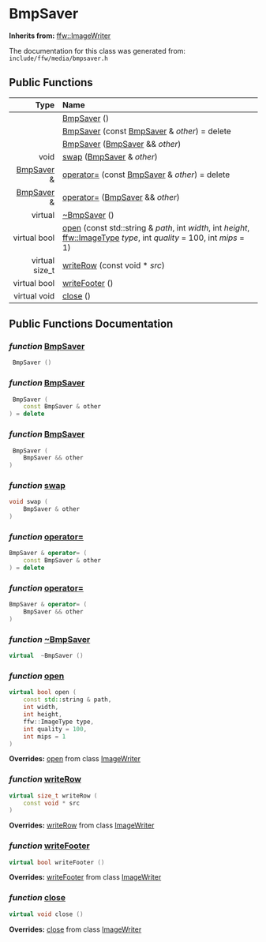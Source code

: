BmpSaver
===================================


**Inherits from:** [ffw::ImageWriter](ffw_ImageWriter.html)

The documentation for this class was generated from: `include/ffw/media/bmpsaver.h`



## Public Functions

| Type | Name |
| -------: | :------- |
|   | [BmpSaver](#62f7f143) ()  |
|   | [BmpSaver](#96ae3ec1) (const [BmpSaver](ffw_BmpSaver.html) & _other_) = delete  |
|   | [BmpSaver](#63350de9) ([BmpSaver](ffw_BmpSaver.html) && _other_)  |
|  void | [swap](#8ef85449) ([BmpSaver](ffw_BmpSaver.html) & _other_)  |
|  [BmpSaver](ffw_BmpSaver.html) & | [operator=](#91c62cf6) (const [BmpSaver](ffw_BmpSaver.html) & _other_) = delete  |
|  [BmpSaver](ffw_BmpSaver.html) & | [operator=](#5a605eba) ([BmpSaver](ffw_BmpSaver.html) && _other_)  |
|  virtual  | [~BmpSaver](#966dca03) ()  |
|  virtual bool | [open](#f4ca5495) (const std::string & _path_, int _width_, int _height_, [ffw::ImageType](ffw.html#fa711f90) _type_, int _quality_ = 100, int _mips_ = 1)  |
|  virtual size_t | [writeRow](#fb7bfe34) (const void * _src_)  |
|  virtual bool | [writeFooter](#f07405c5) ()  |
|  virtual void | [close](#62ad0f62) ()  |


## Public Functions Documentation

### _function_ <a id="62f7f143" href="#62f7f143">BmpSaver</a>

```cpp
 BmpSaver () 
```



### _function_ <a id="96ae3ec1" href="#96ae3ec1">BmpSaver</a>

```cpp
 BmpSaver (
    const BmpSaver & other
) = delete 
```



### _function_ <a id="63350de9" href="#63350de9">BmpSaver</a>

```cpp
 BmpSaver (
    BmpSaver && other
) 
```



### _function_ <a id="8ef85449" href="#8ef85449">swap</a>

```cpp
void swap (
    BmpSaver & other
) 
```



### _function_ <a id="91c62cf6" href="#91c62cf6">operator=</a>

```cpp
BmpSaver & operator= (
    const BmpSaver & other
) = delete 
```



### _function_ <a id="5a605eba" href="#5a605eba">operator=</a>

```cpp
BmpSaver & operator= (
    BmpSaver && other
) 
```



### _function_ <a id="966dca03" href="#966dca03">~BmpSaver</a>

```cpp
virtual  ~BmpSaver () 
```



### _function_ <a id="f4ca5495" href="#f4ca5495">open</a>

```cpp
virtual bool open (
    const std::string & path,
    int width,
    int height,
    ffw::ImageType type,
    int quality = 100,
    int mips = 1
) 
```



**Overrides:** [open](/doxygen/ffw_ImageWriter.md#9a8ff2c9) from class [ImageWriter](/doxygen/ffw_ImageWriter.md)

### _function_ <a id="fb7bfe34" href="#fb7bfe34">writeRow</a>

```cpp
virtual size_t writeRow (
    const void * src
) 
```



**Overrides:** [writeRow](/doxygen/ffw_ImageWriter.md#fb673e42) from class [ImageWriter](/doxygen/ffw_ImageWriter.md)

### _function_ <a id="f07405c5" href="#f07405c5">writeFooter</a>

```cpp
virtual bool writeFooter () 
```



**Overrides:** [writeFooter](/doxygen/ffw_ImageWriter.md#5377830a) from class [ImageWriter](/doxygen/ffw_ImageWriter.md)

### _function_ <a id="62ad0f62" href="#62ad0f62">close</a>

```cpp
virtual void close () 
```



**Overrides:** [close](/doxygen/ffw_ImageWriter.md#03dcc1a2) from class [ImageWriter](/doxygen/ffw_ImageWriter.md)



